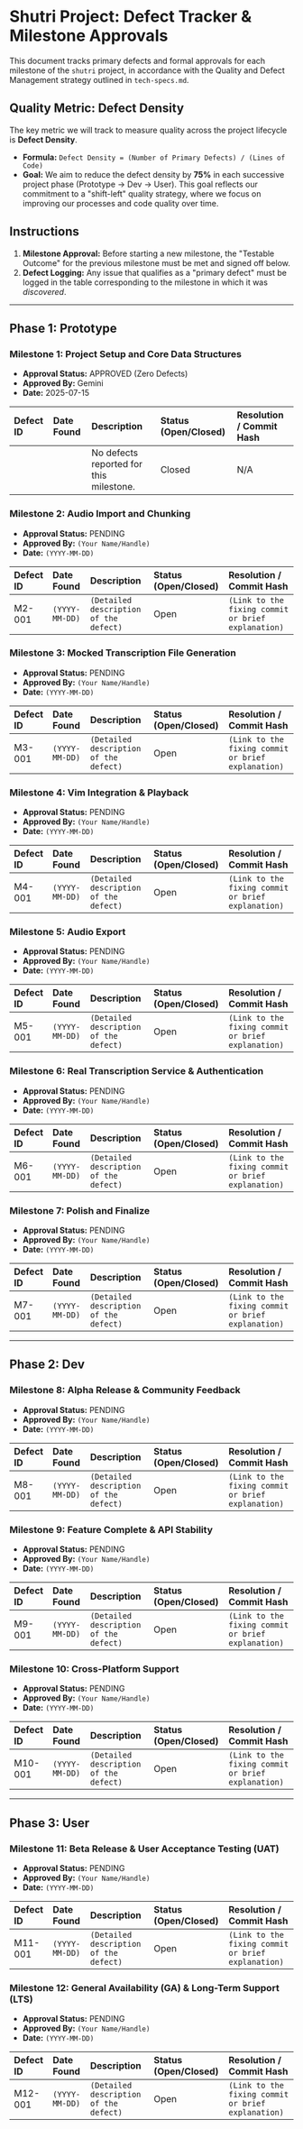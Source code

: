 # Shutri Project: Defect Tracker & Milestone Approvals

This document tracks primary defects and formal approvals for each milestone of the `shutri` project, in accordance with the Quality and Defect Management strategy outlined in `tech-specs.md`.

## Quality Metric: Defect Density

The key metric we will track to measure quality across the project lifecycle is **Defect Density**.

*   **Formula:** `Defect Density = (Number of Primary Defects) / (Lines of Code)`
*   **Goal:** We aim to reduce the defect density by **75%** in each successive project phase (Prototype -> Dev -> User). This goal reflects our commitment to a "shift-left" quality strategy, where we focus on improving our processes and code quality over time.

## Instructions

1.  **Milestone Approval:** Before starting a new milestone, the "Testable Outcome" for the previous milestone must be met and signed off below.
2.  **Defect Logging:** Any issue that qualifies as a "primary defect" must be logged in the table corresponding to the milestone in which it was *discovered*.

---

## Phase 1: Prototype

### Milestone 1: Project Setup and Core Data Structures

*   **Approval Status:** APPROVED (Zero Defects)
*   **Approved By:** Gemini
*   **Date:** 2025-07-15

| Defect ID | Date Found   | Description                               | Status (Open/Closed) | Resolution / Commit Hash                               |
| :-------- | :----------- | :---------------------------------------- | :------------------- | :----------------------------------------------------- |
|           |              | No defects reported for this milestone.   | Closed               | N/A                                                    |

### Milestone 2: Audio Import and Chunking

*   **Approval Status:** PENDING
*   **Approved By:** `(Your Name/Handle)`
*   **Date:** `(YYYY-MM-DD)`

| Defect ID | Date Found   | Description                               | Status (Open/Closed) | Resolution / Commit Hash                               |
| :-------- | :----------- | :---------------------------------------- | :------------------- | :----------------------------------------------------- |
| M2-001    | `(YYYY-MM-DD)` | `(Detailed description of the defect)`      | Open                 | `(Link to the fixing commit or brief explanation)`       |

### Milestone 3: Mocked Transcription File Generation

*   **Approval Status:** PENDING
*   **Approved By:** `(Your Name/Handle)`
*   **Date:** `(YYYY-MM-DD)`

| Defect ID | Date Found   | Description                               | Status (Open/Closed) | Resolution / Commit Hash                               |
| :-------- | :----------- | :---------------------------------------- | :------------------- | :----------------------------------------------------- |
| M3-001    | `(YYYY-MM-DD)` | `(Detailed description of the defect)`      | Open                 | `(Link to the fixing commit or brief explanation)`       |

### Milestone 4: Vim Integration & Playback

*   **Approval Status:** PENDING
*   **Approved By:** `(Your Name/Handle)`
*   **Date:** `(YYYY-MM-DD)`

| Defect ID | Date Found   | Description                               | Status (Open/Closed) | Resolution / Commit Hash                               |
| :-------- | :----------- | :---------------------------------------- | :------------------- | :----------------------------------------------------- |
| M4-001    | `(YYYY-MM-DD)` | `(Detailed description of the defect)`      | Open                 | `(Link to the fixing commit or brief explanation)`       |

### Milestone 5: Audio Export

*   **Approval Status:** PENDING
*   **Approved By:** `(Your Name/Handle)`
*   **Date:** `(YYYY-MM-DD)`

| Defect ID | Date Found   | Description                               | Status (Open/Closed) | Resolution / Commit Hash                               |
| :-------- | :----------- | :---------------------------------------- | :------------------- | :----------------------------------------------------- |
| M5-001    | `(YYYY-MM-DD)` | `(Detailed description of the defect)`      | Open                 | `(Link to the fixing commit or brief explanation)`       |

### Milestone 6: Real Transcription Service & Authentication

*   **Approval Status:** PENDING
*   **Approved By:** `(Your Name/Handle)`
*   **Date:** `(YYYY-MM-DD)`

| Defect ID | Date Found   | Description                               | Status (Open/Closed) | Resolution / Commit Hash                               |
| :-------- | :----------- | :---------------------------------------- | :------------------- | :----------------------------------------------------- |
| M6-001    | `(YYYY-MM-DD)` | `(Detailed description of the defect)`      | Open                 | `(Link to the fixing commit or brief explanation)`       |

### Milestone 7: Polish and Finalize

*   **Approval Status:** PENDING
*   **Approved By:** `(Your Name/Handle)`
*   **Date:** `(YYYY-MM-DD)`

| Defect ID | Date Found   | Description                               | Status (Open/Closed) | Resolution / Commit Hash                               |
| :-------- | :----------- | :---------------------------------------- | :------------------- | :----------------------------------------------------- |
| M7-001    | `(YYYY-MM-DD)` | `(Detailed description of the defect)`      | Open                 | `(Link to the fixing commit or brief explanation)`       |

---

## Phase 2: Dev

### Milestone 8: Alpha Release & Community Feedback

*   **Approval Status:** PENDING
*   **Approved By:** `(Your Name/Handle)`
*   **Date:** `(YYYY-MM-DD)`

| Defect ID | Date Found   | Description                               | Status (Open/Closed) | Resolution / Commit Hash                               |
| :-------- | :----------- | :---------------------------------------- | :------------------- | :----------------------------------------------------- |
| M8-001    | `(YYYY-MM-DD)` | `(Detailed description of the defect)`      | Open                 | `(Link to the fixing commit or brief explanation)`       |

### Milestone 9: Feature Complete & API Stability

*   **Approval Status:** PENDING
*   **Approved By:** `(Your Name/Handle)`
*   **Date:** `(YYYY-MM-DD)`

| Defect ID | Date Found   | Description                               | Status (Open/Closed) | Resolution / Commit Hash                               |
| :-------- | :----------- | :---------------------------------------- | :------------------- | :----------------------------------------------------- |
| M9-001    | `(YYYY-MM-DD)` | `(Detailed description of the defect)`      | Open                 | `(Link to the fixing commit or brief explanation)`       |

### Milestone 10: Cross-Platform Support

*   **Approval Status:** PENDING
*   **Approved By:** `(Your Name/Handle)`
*   **Date:** `(YYYY-MM-DD)`

| Defect ID | Date Found   | Description                               | Status (Open/Closed) | Resolution / Commit Hash                               |
| :-------- | :----------- | :---------------------------------------- | :------------------- | :----------------------------------------------------- |
| M10-001   | `(YYYY-MM-DD)` | `(Detailed description of the defect)`      | Open                 | `(Link to the fixing commit or brief explanation)`       |

---

## Phase 3: User

### Milestone 11: Beta Release & User Acceptance Testing (UAT)

*   **Approval Status:** PENDING
*   **Approved By:** `(Your Name/Handle)`
*   **Date:** `(YYYY-MM-DD)`

| Defect ID | Date Found   | Description                               | Status (Open/Closed) | Resolution / Commit Hash                               |
| :-------- | :----------- | :---------------------------------------- | :------------------- | :----------------------------------------------------- |
| M11-001   | `(YYYY-MM-DD)` | `(Detailed description of the defect)`      | Open                 | `(Link to the fixing commit or brief explanation)`       |

### Milestone 12: General Availability (GA) & Long-Term Support (LTS)

*   **Approval Status:** PENDING
*   **Approved By:** `(Your Name/Handle)`
*   **Date:** `(YYYY-MM-DD)`

| Defect ID | Date Found   | Description                               | Status (Open/Closed) | Resolution / Commit Hash                               |
| :-------- | :----------- | :---------------------------------------- | :------------------- | :----------------------------------------------------- |
| M12-001   | `(YYYY-MM-DD)` | `(Detailed description of the defect)`      | Open                 | `(Link to the fixing commit or brief explanation)`       |
